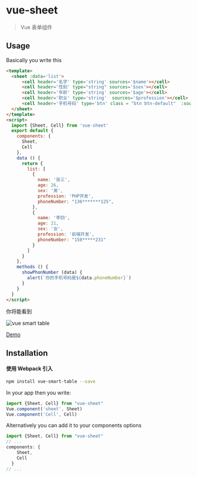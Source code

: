 # vue-sheet

> Vue 表单组件

## Usage

Basically you write this

```html
<template>
  <sheet :data='list'>
      <cell header='名字' type='string' sources='$name'></cell>
      <cell header='性别' type="string" sources='$sex'></cell>
      <cell header='年龄' type='string' sources='$age'></cell>
      <cell header='职业' type='string'  sources='$profession'></cell>
      <cell header='手机号码' type='btn' class = "btn btn-default"  :sources='{test:"$phoneNumber", click:showPhonNumber }'></cell>
  </sheet>
</template>
<script>
  import {Sheet, Cell} from 'vue-sheet'
  export default {
    components: {
      Sheet,
      Cell
    },
    data () {
      return {
        list: [
          {
            name: '张三',
            age: 26,
            sex: '男',
            profession: 'PHP开发',
            phoneNumber: "136*******125",
          },
          {
            name: '李四',
            age: 21,
            sex: '女',
            profession: '前端开发',
            phoneNumber: "158*****231"
          }
        ]
      }
    },
    methods () {
      showPhonNumber (data) {
        alert(`你的手机号码是${data.phoneNumber}`)
      }
    }
  }
</script>


```

你将能看到

![vue smart table](https://s32.postimg.org/55yu3qcb9/Schermata_2016_06_26_alle_02_56_51.png)

[Demo](http://codepen.io/gurghet/pen/qNZprz)

## Installation

####  使用 Webpack 引入

``` bash
npm install vue-smart-table --save
```

In your app then you write:

``` javascript
import {Sheet, Cell} from "vue-sheet"
Vue.component('sheet', Sheet)
Vue.component('Cell', Cell)
```
Alternatively you can add it to your components options

``` javascript
import {Sheet, Cell} from "vue-sheet"
// ...
components: {
    Sheet,
    Cell
  }
// ...
```